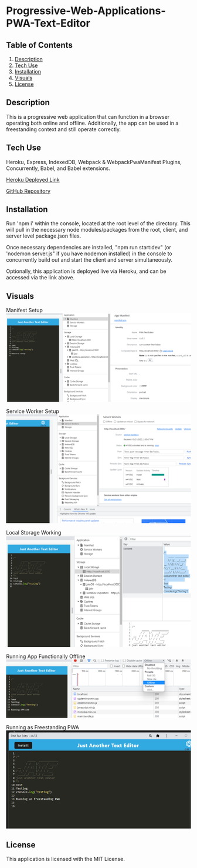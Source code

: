 # Progressive-Web-Applications-PWA-Text-Editor
## Table of Contents
1. [Description](#description)
2. [Tech Use](#tech-use)
3. [Installation](#installation)
4. [Visuals](#visuals)
5. [License](#license)

## Description
This is a progressive web application that can function in a browser operating both online and offline. Additionally, the app can be used in a freestanding context and still operate correctly. 
## Tech Use
Heroku, Express, IndexedDB, Webpack & WebpackPwaManifest Plugins, Concurrently, Babel, and Babel extensions.

[Heroku Deployed Link](https://desolate-taiga-69412.herokuapp.com/)

[GitHub Repository](https://github.com/Zachattack221/Progressive-Web-Applications-PWA-Text-Editor)
## Installation
Run 'npm i' within the console, located at the root level of the directory. This will pull in the necessary node modules/packages from the root, client, and server level package.json files. 

Once necessary dependencies are installed, "npm run start:dev" (or 'nodemon server.js" if you have nodemon installed) in the console to concurrently build out and start the client and server simultaneously.

Optionally, this application is deployed live via Heroku, and can be accessed via the link above.


## Visuals
Manifest Setup
![Manifest](./images/Manifest.png)

Service Worker Setup
![Service Worker](./images/Service_worker.png)

Local Storage Working
![Local Storage](./images/Local_Storage.png)

Running App Functionally Offline
![Running App Offline](./images/Running_offline.png)

Running as Freestanding PWA 
![Freestanding PWA](./images/Freestanding.png)
## License
This application is licensed with the MIT License.